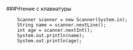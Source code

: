 ###Чтение с клавиатуры
````
    Scanner scanner = new Scanner(System.in);
    String name = scanner.nextLine();
    int age = scanner.nextInt();
    System.out.println(name);
    System.out.println(age);
````
